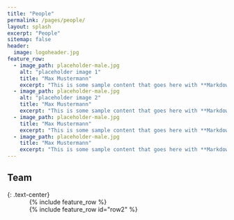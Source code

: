 ```yaml
---
title: "People"
permalink: /pages/people/
layout: splash
excerpt: "People"
sitemap: false
header:
  image: logoheader.jpg
feature_row:
  - image_path: placeholder-male.jpg
    alt: "placeholder image 1"
    title: "Max Mustermann"
    excerpt: "This is some sample content that goes here with **Markdown** formatting."
  - image_path: placeholder-male.jpg
    alt: "placeholder image 2"
    title: "Max Mustermann"
    excerpt: "This is some sample content that goes here with **Markdown** formatting."
  - image_path: placeholder-male.jpg
    title: "Max Mustermann"
    excerpt: "This is some sample content that goes here with **Markdown** formatting."
  - image_path: placeholder-male.jpg
    title: "Max Mustermann"
    excerpt: "This is some sample content that goes here with **Markdown** formatting."
---
```


<h2>Team</h2>
{: .text-center}

<div style="width:80%;margin:auto;">{% include feature_row %}</div>
<div style="width:80%;margin:auto;">{% include feature_row id="row2" %}</div>
